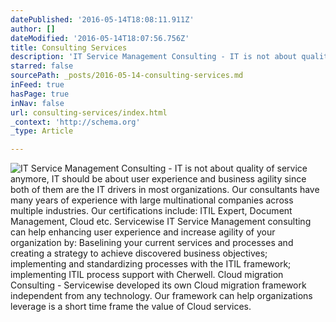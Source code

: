 ```yaml
---
datePublished: '2016-05-14T18:08:11.911Z'
author: []
dateModified: '2016-05-14T18:07:56.756Z'
title: Consulting Services
description: 'IT Service Management Consulting - IT is not about quality of service anymore, IT should be  about user experience and business agility since both of them are the IT drivers in most organizations. Our consultants have many years of experience with large multinational companies across multiple industries. Our certifications include: ITIL Expert, Document Management, Cloud etc. Servicewise IT Service Management consulting can help enhancing user experience and increase agility of your organization by: Baselining your current services and processes and creating a strategy to achieve discovered business objectives; implementing and standardizing processes with the ITIL framework; implementing ITIL process support with Cherwell. Cloud migration Consulting - Servicewise developed its own Cloud migration framework independent from any technology. Our framework can help organizations leverage is a short time frame the value of Cloud services.'
starred: false
sourcePath: _posts/2016-05-14-consulting-services.md
inFeed: true
hasPage: true
inNav: false
url: consulting-services/index.html
_context: 'http://schema.org'
_type: Article

---
```

![IT Service Management Consulting - IT is not about quality of service anymore, IT should be  about user experience and business agility since both of them are the IT drivers in most organizations. Our consultants have many years of experience with large multinational companies across multiple industries. Our certifications include: ITIL Expert, Document Management, Cloud etc. Servicewise IT Service Management consulting can help enhancing user experience and increase agility of your organization by: Baselining your current services and processes and creating a strategy to achieve discovered business objectives; implementing and standardizing processes with the ITIL framework; implementing ITIL process support with Cherwell. Cloud migration Consulting - Servicewise developed its own Cloud migration framework independent from any technology. Our framework can help organizations leverage is a short time frame the value of Cloud services.](https://the-grid-user-content.s3-us-west-2.amazonaws.com/759934b1-43fc-4c15-bcb8-82bfdcdc3d7e.jpg)